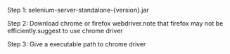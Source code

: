 Step 1:
selenium-server-standalone-{version}.jar

Step 2:
Download chrome or firefox webdriver.note that firefox may not be efficiently.suggest to use chrome driver

Step 3:
Give a executable path to chrome driver 

